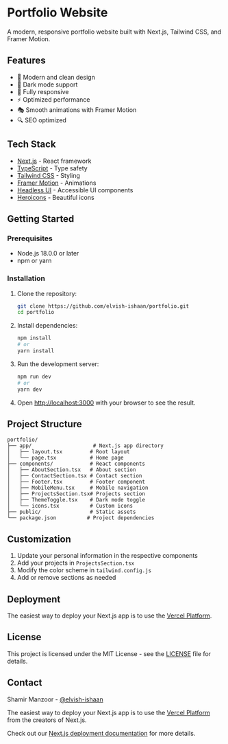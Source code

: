 # Portfolio Website

A modern, responsive portfolio website built with Next.js, Tailwind CSS, and Framer Motion.

## Features

- 🎨 Modern and clean design
- 🌙 Dark mode support
- 📱 Fully responsive
- ⚡ Optimized performance
- 🎭 Smooth animations with Framer Motion
- 🔍 SEO optimized

## Tech Stack

- [Next.js](https://nextjs.org/) - React framework
- [TypeScript](https://www.typescriptlang.org/) - Type safety
- [Tailwind CSS](https://tailwindcss.com/) - Styling
- [Framer Motion](https://www.framer.com/motion/) - Animations
- [Headless UI](https://headlessui.dev/) - Accessible UI components
- [Heroicons](https://heroicons.com/) - Beautiful icons

## Getting Started

### Prerequisites

- Node.js 18.0.0 or later
- npm or yarn

### Installation

1. Clone the repository:
   ```bash
   git clone https://github.com/elvish-ishaan/portfolio.git
   cd portfolio
   ```

2. Install dependencies:
   ```bash
   npm install
   # or
   yarn install
   ```

3. Run the development server:
   ```bash
   npm run dev
   # or
   yarn dev
   ```

4. Open [http://localhost:3000](http://localhost:3000) with your browser to see the result.

## Project Structure

```
portfolio/
├── app/                    # Next.js app directory
│   ├── layout.tsx         # Root layout
│   └── page.tsx           # Home page
├── components/            # React components
│   ├── AboutSection.tsx   # About section
│   ├── ContactSection.tsx # Contact section
│   ├── Footer.tsx         # Footer component
│   ├── MobileMenu.tsx     # Mobile navigation
│   ├── ProjectsSection.tsx# Projects section
│   ├── ThemeToggle.tsx    # Dark mode toggle
│   └── icons.tsx          # Custom icons
├── public/                # Static assets
└── package.json          # Project dependencies
```

## Customization

1. Update your personal information in the respective components
2. Add your projects in `ProjectsSection.tsx`
3. Modify the color scheme in `tailwind.config.js`
4. Add or remove sections as needed

## Deployment

The easiest way to deploy your Next.js app is to use the [Vercel Platform](https://vercel.com/new?utm_medium=default-template&filter=next.js&utm_source=create-next-app&utm_campaign=create-next-app-readme).

## License

This project is licensed under the MIT License - see the [LICENSE](LICENSE) file for details.

## Contact

Shamir Manzoor - [@elvish-ishaan](https://github.com/elvish-ishaan)

The easiest way to deploy your Next.js app is to use the [Vercel Platform](https://vercel.com/new?utm_medium=default-template&filter=next.js&utm_source=create-next-app&utm_campaign=create-next-app-readme) from the creators of Next.js.

Check out our [Next.js deployment documentation](https://nextjs.org/docs/app/building-your-application/deploying) for more details.
